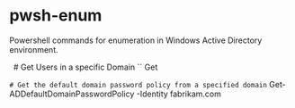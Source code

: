 # pwsh-enum
Powershell commands for enumeration in Windows Active Directory environment. 

` `# Get Users in a specific Domain ``
Get 


``# Get the default domain password policy from a specified domain``
Get-ADDefaultDomainPasswordPolicy -Identity fabrikam.com
